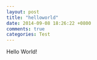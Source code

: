 ```yaml
---
layout: post
title: "helloworld"
date: 2014-09-08 18:26:22 +0800
comments: true
categories: Test
---
```

Hello World!
